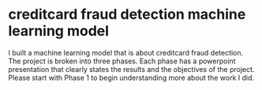 # creditcard fraud detection machine learning model
I built a machine learning model that is about creditcard fraud detection. 
The project is broken into three phases. Each phase has a powerpoint presentation that clearly states the results and the objectives of the project. Please start with Phase 1 to begin understanding more about the work I did. 
